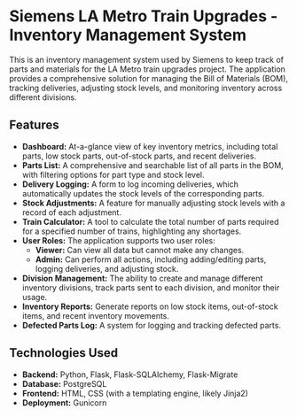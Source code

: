 # Siemens LA Metro Train Upgrades - Inventory Management System

This is an inventory management system used by Siemens to keep track of parts and materials for the LA Metro train upgrades project. The application provides a comprehensive solution for managing the Bill of Materials (BOM), tracking deliveries, adjusting stock levels, and monitoring inventory across different divisions.

## Features

- **Dashboard:** At-a-glance view of key inventory metrics, including total parts, low stock parts, out-of-stock parts, and recent deliveries.
- **Parts List:** A comprehensive and searchable list of all parts in the BOM, with filtering options for part type and stock level.
- **Delivery Logging:** A form to log incoming deliveries, which automatically updates the stock levels of the corresponding parts.
- **Stock Adjustments:** A feature for manually adjusting stock levels with a record of each adjustment.
- **Train Calculator:** A tool to calculate the total number of parts required for a specified number of trains, highlighting any shortages.
- **User Roles:** The application supports two user roles:
    - **Viewer:** Can view all data but cannot make any changes.
    - **Admin:** Can perform all actions, including adding/editing parts, logging deliveries, and adjusting stock.
- **Division Management:** The ability to create and manage different inventory divisions, track parts sent to each division, and monitor their usage.
- **Inventory Reports:** Generate reports on low stock items, out-of-stock items, and recent inventory movements.
- **Defected Parts Log:** A system for logging and tracking defected parts.

## Technologies Used

- **Backend:** Python, Flask, Flask-SQLAlchemy, Flask-Migrate
- **Database:** PostgreSQL
- **Frontend:** HTML, CSS (with a templating engine, likely Jinja2)
- **Deployment:** Gunicorn
